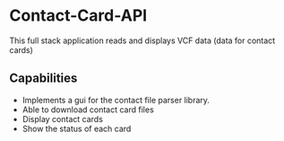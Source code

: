 
# Contact-Card-API
This full stack application reads and displays VCF data (data for contact cards)

## Capabilities 
* Implements a gui for the contact file parser library. 
* Able to download contact card files
* Display contact cards
* Show the status of each card


